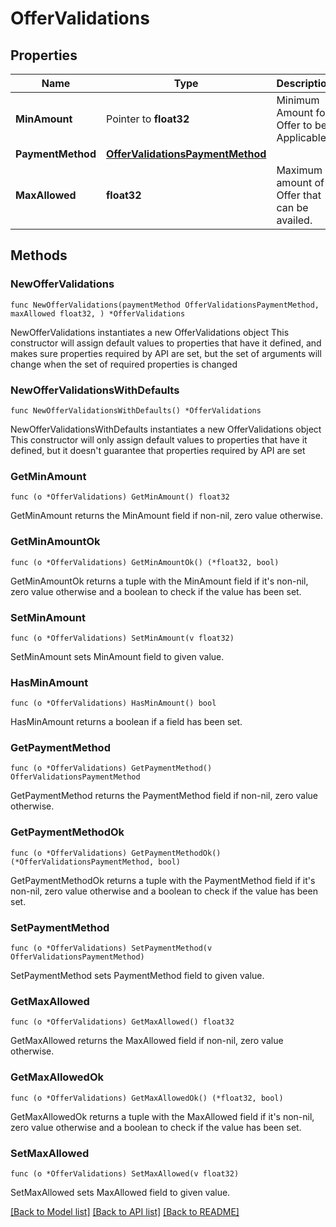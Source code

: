 # OfferValidations

## Properties

Name | Type | Description | Notes
------------ | ------------- | ------------- | -------------
**MinAmount** | Pointer to **float32** | Minimum Amount for Offer to be Applicable | [optional] 
**PaymentMethod** | [**OfferValidationsPaymentMethod**](OfferValidationsPaymentMethod.md) |  | 
**MaxAllowed** | **float32** | Maximum amount of Offer that can be availed. | 

## Methods

### NewOfferValidations

`func NewOfferValidations(paymentMethod OfferValidationsPaymentMethod, maxAllowed float32, ) *OfferValidations`

NewOfferValidations instantiates a new OfferValidations object
This constructor will assign default values to properties that have it defined,
and makes sure properties required by API are set, but the set of arguments
will change when the set of required properties is changed

### NewOfferValidationsWithDefaults

`func NewOfferValidationsWithDefaults() *OfferValidations`

NewOfferValidationsWithDefaults instantiates a new OfferValidations object
This constructor will only assign default values to properties that have it defined,
but it doesn't guarantee that properties required by API are set

### GetMinAmount

`func (o *OfferValidations) GetMinAmount() float32`

GetMinAmount returns the MinAmount field if non-nil, zero value otherwise.

### GetMinAmountOk

`func (o *OfferValidations) GetMinAmountOk() (*float32, bool)`

GetMinAmountOk returns a tuple with the MinAmount field if it's non-nil, zero value otherwise
and a boolean to check if the value has been set.

### SetMinAmount

`func (o *OfferValidations) SetMinAmount(v float32)`

SetMinAmount sets MinAmount field to given value.

### HasMinAmount

`func (o *OfferValidations) HasMinAmount() bool`

HasMinAmount returns a boolean if a field has been set.

### GetPaymentMethod

`func (o *OfferValidations) GetPaymentMethod() OfferValidationsPaymentMethod`

GetPaymentMethod returns the PaymentMethod field if non-nil, zero value otherwise.

### GetPaymentMethodOk

`func (o *OfferValidations) GetPaymentMethodOk() (*OfferValidationsPaymentMethod, bool)`

GetPaymentMethodOk returns a tuple with the PaymentMethod field if it's non-nil, zero value otherwise
and a boolean to check if the value has been set.

### SetPaymentMethod

`func (o *OfferValidations) SetPaymentMethod(v OfferValidationsPaymentMethod)`

SetPaymentMethod sets PaymentMethod field to given value.


### GetMaxAllowed

`func (o *OfferValidations) GetMaxAllowed() float32`

GetMaxAllowed returns the MaxAllowed field if non-nil, zero value otherwise.

### GetMaxAllowedOk

`func (o *OfferValidations) GetMaxAllowedOk() (*float32, bool)`

GetMaxAllowedOk returns a tuple with the MaxAllowed field if it's non-nil, zero value otherwise
and a boolean to check if the value has been set.

### SetMaxAllowed

`func (o *OfferValidations) SetMaxAllowed(v float32)`

SetMaxAllowed sets MaxAllowed field to given value.



[[Back to Model list]](../README.md#documentation-for-models) [[Back to API list]](../README.md#documentation-for-api-endpoints) [[Back to README]](../README.md)



